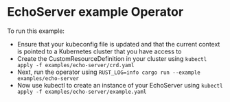 # EchoServer example Operator


To run this example:

- Ensure that your kubeconfig file is updated and that the current context is pointed to a Kubernetes cluster that you have access to
- Create the CustomResourceDefinition in your cluster using `kubectl apply -f examples/echo-server/crd.yaml`
- Next, run the operator using `RUST_LOG=info cargo run --example examples/echo-server`
- Now use kubectl to create an instance of your EchoServer using `kubectl apply -f examples/echo-server/example.yaml`

